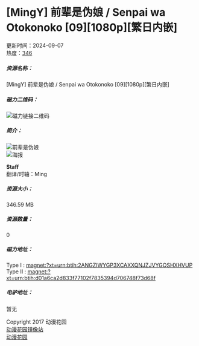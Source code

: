 # [MingY] 前辈是伪娘 / Senpai wa Otokonoko [09][1080p][繁日内嵌]

更新时间：2024-09-07  
热度：[346](javascript:; "[MingY] 前辈是伪娘 / Senpai wa Otokonoko [09][1080p][繁日内嵌]下载数量")  

##### 资源名称：
\[MingY\] 前辈是伪娘 / Senpai wa Otokonoko \[09\]\[1080p\]\[繁日内嵌\]

##### 磁力二维码：
![磁力链接二维码](//www.le.com/service/getQrCode/magnet:?xt=urn:btih:2ANGZIWYGP3XCAXXQNJZJVYGOSHXHVUP)

##### 简介：
![前辈是伪娘](https://p.sda1.dev/18/22c24c205a86b005b529cb629f6bf196/otokonoko.png)  
![海报](https://p.sda1.dev/9/f4e2b89556ca85bf5f03d330f512713d/MingYSub_poster.png)

**Staff**  
翻译/时轴：Ming

##### 资源大小：
346.59 MB

##### 资源数量：
0

##### 磁力地址：
Type Ⅰ : [magnet:?xt=urn:btih:2ANGZIWYGP3XCAXXQNJZJVYGOSHXHVUP](magnet:?xt=urn:btih:2ANGZIWYGP3XCAXXQNJZJVYGOSHXHVUP)  
Type Ⅱ : [magnet:?xt=urn:btih:d01a6ca2d833f77102f7835394d706748f73d68f](magnet:?xt=urn:btih:d01a6ca2d833f77102f7835394d706748f73d68f)

##### 电驴地址：
暂无

Copyright 2017 动漫花园  
[动漫花园镜像站](https://www.dongmanhuayuan.com/)  
[动漫花园](https://www.dongmanhuayuan.com/)